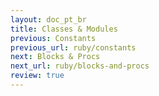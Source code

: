 ```yaml
---
layout: doc_pt_br
title: Classes & Modules
previous: Constants
previous_url: ruby/constants
next: Blocks & Procs
next_url: ruby/blocks-and-procs
review: true
---
```


